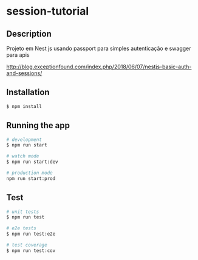 # session-tutorial

## Description

Projeto em Nest js usando passport para simples autenticação e swagger para apis 

http://blog.exceptionfound.com/index.php/2018/06/07/nestjs-basic-auth-and-sessions/

## Installation

```bash
$ npm install
```

## Running the app

```bash
# development
$ npm run start

# watch mode
$ npm run start:dev

# production mode
npm run start:prod
```

## Test

```bash
# unit tests
$ npm run test

# e2e tests
$ npm run test:e2e

# test coverage
$ npm run test:cov
```

